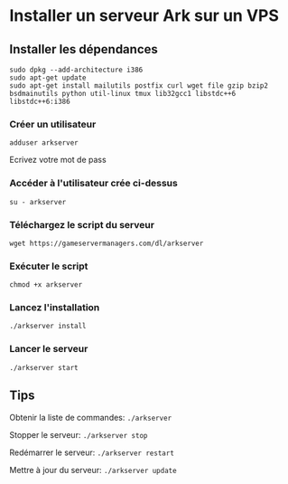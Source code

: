 # Installer un serveur Ark sur un VPS

## Installer les dépendances 
 
```
sudo dpkg --add-architecture i386  
sudo apt-get update  
sudo apt-get install mailutils postfix curl wget file gzip bzip2 bsdmainutils python util-linux tmux lib32gcc1 libstdc++6 libstdc++6:i386
```  
 
### Créer un utilisateur
 
```adduser arkserver```
 
Ecrivez votre mot de pass 
 
 ### Accéder à l'utilisateur crée ci-dessus
 
```su - arkserver```
 
### Téléchargez le script du serveur
 
```wget https://gameservermanagers.com/dl/arkserver```
 
### Exécuter le script
 
```chmod +x arkserver```
 
### Lancez l'installation 
 
```./arkserver install```
 
### Lancer le serveur
 
```./arkserver start```
 
## Tips
 
Obtenir la liste de commandes: `./arkserver`
 
Stopper le serveur: `./arkserver stop`
 
Redémarrer le serveur: `./arkserver restart`
 
Mettre à jour du serveur: `./arkserver update`
 
 
 
